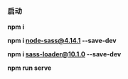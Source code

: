 

### 启动
**npm i**

**npm i node-sass@4.14.1 --save-dev**

**npm i sass-loader@10.1.0 --save-dev**

**npm run serve**

